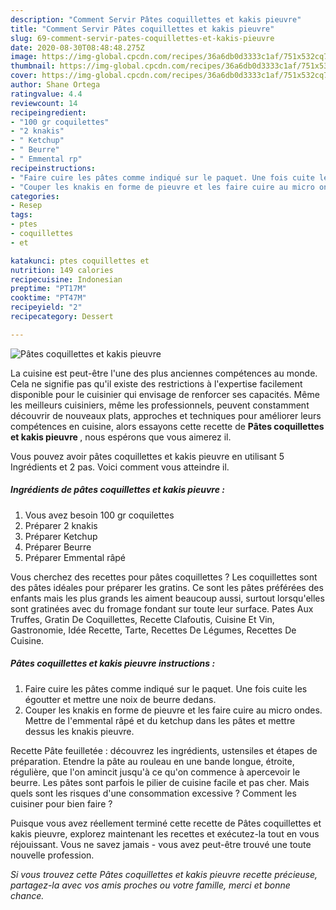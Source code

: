 ```yaml
---
description: "Comment Servir Pâtes coquillettes et kakis pieuvre"
title: "Comment Servir Pâtes coquillettes et kakis pieuvre"
slug: 69-comment-servir-pates-coquillettes-et-kakis-pieuvre
date: 2020-08-30T08:48:48.275Z
image: https://img-global.cpcdn.com/recipes/36a6db0d3333c1af/751x532cq70/pates-coquillettes-et-kakis-pieuvre-photo-principale-de-la-recette.jpg
thumbnail: https://img-global.cpcdn.com/recipes/36a6db0d3333c1af/751x532cq70/pates-coquillettes-et-kakis-pieuvre-photo-principale-de-la-recette.jpg
cover: https://img-global.cpcdn.com/recipes/36a6db0d3333c1af/751x532cq70/pates-coquillettes-et-kakis-pieuvre-photo-principale-de-la-recette.jpg
author: Shane Ortega
ratingvalue: 4.4
reviewcount: 14
recipeingredient:
- "100 gr coquilettes"
- "2 knakis"
- " Ketchup"
- " Beurre"
- " Emmental rp"
recipeinstructions:
- "Faire cuire les pâtes comme indiqué sur le paquet. Une fois cuite les égoutter et mettre une noix de beurre dedans."
- "Couper les knakis en forme de pieuvre et les faire cuire au micro ondes. Mettre de l&#39;emmental râpé et du ketchup dans les pâtes et mettre dessus les knakis pieuvre."
categories:
- Resep
tags:
- ptes
- coquillettes
- et

katakunci: ptes coquillettes et 
nutrition: 149 calories
recipecuisine: Indonesian
preptime: "PT17M"
cooktime: "PT47M"
recipeyield: "2"
recipecategory: Dessert

---
```



![Pâtes coquillettes et kakis pieuvre](https://img-global.cpcdn.com/recipes/36a6db0d3333c1af/751x532cq70/pates-coquillettes-et-kakis-pieuvre-photo-principale-de-la-recette.jpg)

La cuisine est peut-être l'une des plus anciennes compétences au monde. Cela ne signifie pas qu'il existe des restrictions à l'expertise facilement disponible pour le cuisinier qui envisage de renforcer ses capacités. Même les meilleurs cuisiniers, même les professionnels, peuvent constamment découvrir de nouveaux plats, approches et techniques pour améliorer leurs compétences en cuisine, alors essayons cette recette de <strong> Pâtes coquillettes et kakis pieuvre </strong>, nous espérons que vous aimerez il.

<!--inarticleads1-->

Vous pouvez avoir pâtes coquillettes et kakis pieuvre en utilisant 5 Ingrédients et 2 pas. Voici comment vous atteindre il.

##### Ingrédients de pâtes coquillettes et kakis pieuvre :

1. Vous avez besoin 100 gr coquilettes
1. Préparer 2 knakis
1. Préparer  Ketchup
1. Préparer  Beurre
1. Préparer  Emmental râpé


Vous cherchez des recettes pour pâtes coquillettes ? Les coquillettes sont des pâtes idéales pour préparer les gratins. Ce sont les pâtes préférées des enfants mais les plus grands les aiment beaucoup aussi, surtout lorsqu&#39;elles sont gratinées avec du fromage fondant sur toute leur surface. Pates Aux Truffes, Gratin De Coquillettes, Recette Clafoutis, Cuisine Et Vin, Gastronomie, Idée Recette, Tarte, Recettes De Légumes, Recettes De Cuisine. 

<!--inarticleads2-->

##### Pâtes coquillettes et kakis pieuvre instructions :

1. Faire cuire les pâtes comme indiqué sur le paquet. Une fois cuite les égoutter et mettre une noix de beurre dedans.
1. Couper les knakis en forme de pieuvre et les faire cuire au micro ondes. Mettre de l&#39;emmental râpé et du ketchup dans les pâtes et mettre dessus les knakis pieuvre.


Recette Pâte feuilletée : découvrez les ingrédients, ustensiles et étapes de préparation. Etendre la pâte au rouleau en une bande longue, étroite, régulière, que l&#39;on amincit jusqu&#39;à ce qu&#39;on commence à apercevoir le beurre. Les pâtes sont parfois le pilier de cuisine facile et pas cher. Mais quels sont les risques d&#39;une consommation excessive ? Comment les cuisiner pour bien faire ? 

<!--inarticleads1-->

<p>
Puisque vous avez réellement terminé cette recette de Pâtes coquillettes et kakis pieuvre, explorez maintenant les recettes et exécutez-la tout en vous réjouissant. Vous ne savez jamais - vous avez peut-être trouvé une toute nouvelle profession.
</p>

<p>
<i>Si vous trouvez cette Pâtes coquillettes et kakis pieuvre recette précieuse, partagez-la avec vos amis proches ou votre famille, merci et bonne chance.</i>
</p>
